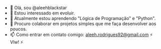 - 👋 Olá, sou @aleehblackstar
- 👀 Estou interessado em evoluir.
- 🌱 Atualmente estou aprendendo "Lógica de Programação" e "Python".
- 💞️ Procuro colaborar em projetos simples que me faça desenvolver aos poucos.
- 📫 Como entrar em contato comigo: aleeh.rodrigues92@gmail.com
⚡ Vlw! ⚡
